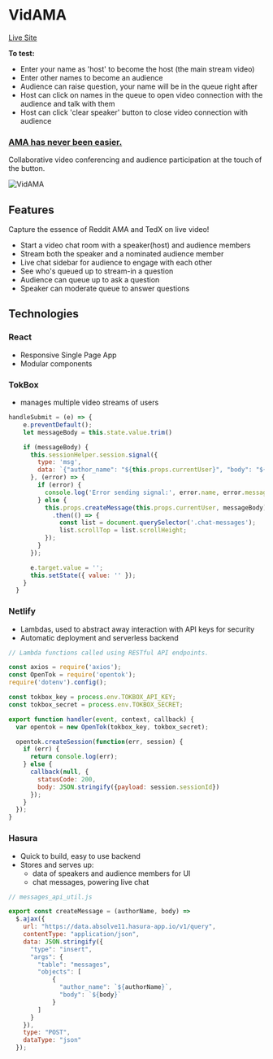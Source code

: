 # VidAMA

[Live Site](https://videoama.netlify.com/)

**To test:**
- Enter your name as 'host' to become the host (the main stream video)
- Enter other names to become an audience
- Audience can raise question, your name will be in the queue right after
- Host can click on names in the queue to open video connection with the audience and talk with them
- Host can click 'clear speaker' button to close video connection with audience

### [AMA has never been easier.](https://videoama.netlify.com/)

Collaborative video conferencing and audience participation at the touch of the button.

<!-- ![VidAMA](./docs/VidAMA.png "VidAMA Logo") -->

![VidAMA](./docs/VidAMA.gif "VidAMA gif")
## Features

Capture the essence of Reddit AMA and TedX on live video!

* Start a video chat room with a speaker(host) and audience members
* Stream both the speaker and a nominated audience member
* Live chat sidebar for audience to engage with each other
* See who's queued up to stream-in a question
* Audience can queue up to ask a question
* Speaker can moderate queue to answer questions

## Technologies

### React
* Responsive Single Page App
* Modular components

### TokBox
* manages multiple video streams of users

```javascript
handleSubmit = (e) => {
    e.preventDefault();
    let messageBody = this.state.value.trim()

    if (messageBody) {
      this.sessionHelper.session.signal({
        type: 'msg',
        data: `{"author_name": "${this.props.currentUser}", "body": "${messageBody}"}`,
      }, (error) => {
        if (error) {
          console.log('Error sending signal:', error.name, error.message);
        } else {
          this.props.createMessage(this.props.currentUser, messageBody)
            .then(() => {
              const list = document.querySelector('.chat-messages');
              list.scrollTop = list.scrollHeight;
          });
        }
      });

      e.target.value = '';
      this.setState({ value: '' });
    }
  }
```

### Netlify
* Lambdas, used to abstract away interaction with API keys for security
* Automatic deployment and serverless backend

```javascript
// Lambda functions called using RESTful API endpoints.

const axios = require('axios');
const OpenTok = require('opentok');
require('dotenv').config();

const tokbox_key = process.env.TOKBOX_API_KEY;
const tokbox_secret = process.env.TOKBOX_SECRET;

export function handler(event, context, callback) {
  var opentok = new OpenTok(tokbox_key, tokbox_secret);

  opentok.createSession(function(err, session) {
    if (err) {
      return console.log(err);
    } else {
      callback(null, {
        statusCode: 200,
        body: JSON.stringify({payload: session.sessionId})
      });
    }
  });
}
```

### Hasura
* Quick to build, easy to use backend
* Stores and serves up:
    * data of speakers and audience members for UI
    * chat messages, powering live chat

```javascript
// messages_api_util.js

export const createMessage = (authorName, body) =>
  $.ajax({
    url: "https://data.absolve11.hasura-app.io/v1/query",
    contentType: "application/json",
    data: JSON.stringify({
      "type": "insert",
      "args": {
        "table": "messages",
        "objects": [
            {
              "author_name": `${authorName}`,
              "body": `${body}`
            }
        ]
      }
    }),
    type: "POST",
    dataType: "json"
  });
```
